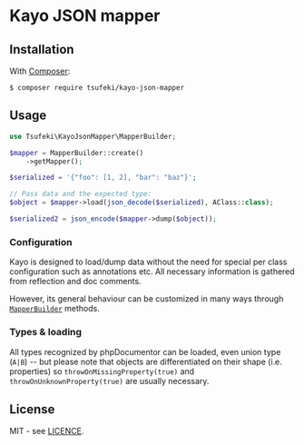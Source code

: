 
Kayo JSON mapper
================

Installation
------------

With [Composer](https://getcomposer.org/):
```
$ composer require tsufeki/kayo-json-mapper
```

Usage
-----

```php
use Tsufeki\KayoJsonMapper\MapperBuilder;

$mapper = MapperBuilder::create()
    ->getMapper();

$serialized = '{"foo": [1, 2], "bar": "baz"}';

// Pass data and the expected type:
$object = $mapper->load(json_decode($serialized), AClass::class);

$serialized2 = json_encode($mapper->dump($object));
```

### Configuration

Kayo is designed to load/dump data without the need for special per class
configuration such as annotations etc. All necessary information is gathered
from reflection and doc comments.

However, its general behaviour can be customized in many ways through
[`MapperBuilder`](src/Tsufeki/KayoJsonMapper/MapperBuilder.php) methods.

### Types & loading

All types recognized by phpDocumentor can be loaded, even union type (`A|B`) --
but please note that objects are differentiated on their shape (i.e.
properties) so `throwOnMissingProperty(true)` and
`throwOnUnknownProperty(true)` are usually necessary.

License
-------
MIT - see [LICENCE](LICENSE).

